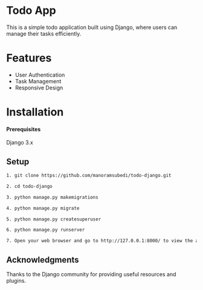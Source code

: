 
# Todo App

This is a simple todo application built using Django, where users can manage their tasks efficiently.

# Features
- User Authentication
- Task Management
- Responsive Design

# Installation
#### Prerequisites
Django 3.x

## Setup
 ```bash
1. git clone https://github.com/manoramsubedi/todo-django.git 

2. cd todo-django

3. python manage.py makemigrations

4. python manage.py migrate

5. python manage.py createsuperuser

6. python manage.py runserver

7. Open your web browser and go to http://127.0.0.1:8000/ to view the app.  
```

## Acknowledgments
Thanks to the Django community for providing useful resources and plugins.
